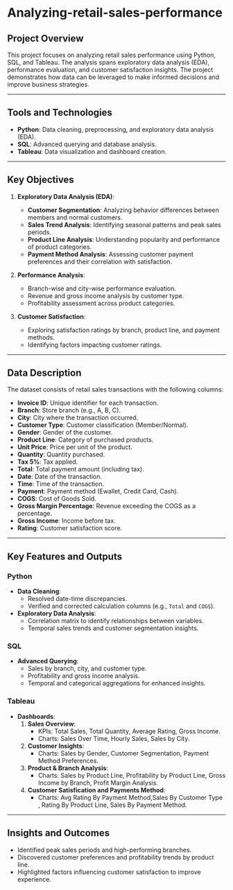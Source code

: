 # Analyzing-retail-sales-performance

## Project Overview
This project focuses on analyzing retail sales performance using Python, SQL, and Tableau. The analysis spans exploratory data analysis (EDA), performance evaluation, and customer satisfaction insights. The project demonstrates how data can be leveraged to make informed decisions and improve business strategies.

---

## Tools and Technologies
- **Python**: Data cleaning, preprocessing, and exploratory data analysis (EDA).
- **SQL**: Advanced querying and database analysis.
- **Tableau**: Data visualization and dashboard creation.

---

## Key Objectives
1. **Exploratory Data Analysis (EDA)**:
   - **Customer Segmentation**: Analyzing behavior differences between members and normal customers.
   - **Sales Trend Analysis**: Identifying seasonal patterns and peak sales periods.
   - **Product Line Analysis**: Understanding popularity and performance of product categories.
   - **Payment Method Analysis**: Assessing customer payment preferences and their correlation with satisfaction.

2. **Performance Analysis**:
   - Branch-wise and city-wise performance evaluation.
   - Revenue and gross income analysis by customer type.
   - Profitability assessment across product categories.

3. **Customer Satisfaction**:
   - Exploring satisfaction ratings by branch, product line, and payment methods.
   - Identifying factors impacting customer ratings.

---

## Data Description
The dataset consists of retail sales transactions with the following columns:
- **Invoice ID**: Unique identifier for each transaction.
- **Branch**: Store branch (e.g., A, B, C).
- **City**: City where the transaction occurred.
- **Customer Type**: Customer classification (Member/Normal).
- **Gender**: Gender of the customer.
- **Product Line**: Category of purchased products.
- **Unit Price**: Price per unit of the product.
- **Quantity**: Quantity purchased.
- **Tax 5%**: Tax applied.
- **Total**: Total payment amount (including tax).
- **Date**: Date of the transaction.
- **Time**: Time of the transaction.
- **Payment**: Payment method (Ewallet, Credit Card, Cash).
- **COGS**: Cost of Goods Sold.
- **Gross Margin Percentage**: Revenue exceeding the COGS as a percentage.
- **Gross Income**: Income before tax.
- **Rating**: Customer satisfaction score.

---

## Key Features and Outputs

### Python
- **Data Cleaning**:
  - Resolved date-time discrepancies.
  - Verified and corrected calculation columns (e.g., `Total` and `COGS`).
- **Exploratory Data Analysis**:
  - Correlation matrix to identify relationships between variables.
  - Temporal sales trends and customer segmentation insights.

### SQL
- **Advanced Querying**:
  - Sales by branch, city, and customer type.
  - Profitability and gross income analysis.
  - Temporal and categorical aggregations for enhanced insights.

### Tableau
- **Dashboards**:
  1. **Sales Overview**:
     - KPIs: Total Sales, Total Quantity, Average Rating, Gross Income.
     - Charts: Sales Over Time, Hourly Sales, Sales by City.
  2. **Customer Insights**:
     - Charts: Sales by Gender, Customer Segmentation, Payment Method Preferences.
  3. **Product & Branch Analysis**:
     - Charts: Sales by Product Line, Profitability by Product Line, Gross Income by Branch, Profit Margin Analysis.
  4. **Customer Satisfication and Payments Method**:
     - Charts: Avg Rating By Payment Method,Sales By Customer Type , Rating By Product Line, Sales By Payment Method.

---

## Insights and Outcomes
- Identified peak sales periods and high-performing branches.
- Discovered customer preferences and profitability trends by product line.
- Highlighted factors influencing customer satisfaction to improve experience.
